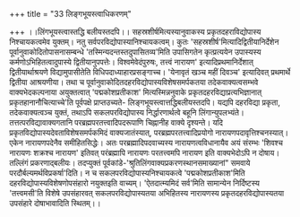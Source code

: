 +++
title = "33 लिङ्गभूयस्त्वाधिकरणम्"

+++
।।लिंगभूयस्त्वास्तद्धि बलीयस्तदपि।। सहस्रशीर्षमित्यस्यानुवाकस्य प्रकृतदहराविद्योपास्य निश्चायकत्वमेव युक्तम्। नतु सर्वपरविद्योपास्यानिश्चायकत्वम्। कुतः 'सहस्रशीर्ष'मित्यादिद्वितीयानिर्देशेन पूर्वानुवाकोदितोपासनासम्बन्धे 'तस्मिन्यदन्तस्तदुपासितव्य'मिति उपासिगतेन कृत्प्रत्ययेन उपास्यस्य कर्मणोऽभिहितत्वादुपास्ये द्वितीयानुपपत्तेः। विश्वमेवेदंपुरुषः, तत्त्वं नारायण' इत्यादिप्रथमानिर्देशात् द्वितीयार्थाश्रयणे विद्यामुपासीतेति विधिपदाध्याहारप्रसङ्गाच्च। 'येनावृतं खञ्च महीं दिवञ्च' इत्यादिवत् प्रथमार्थे द्वितीया आश्रयणीया। तथा च पूर्वानुवाकोदितदहरविद्योपास्यविशेषसमर्पकतया तदेकवाक्यत्वसम्भवे वाक्यभेदकल्पनाया अयुक्तत्वात् 'पद्मकोशप्रतीकाश' मित्यस्मिन्ननुवाके प्रकृतदहरविद्याप्रत्यभिज्ञानात् प्रकृतहानानौचित्याच्चे'ति पूर्वपक्षे प्राप्तउच्यते- लिङ्गभूयस्त्वात्तद्धिबलीयस्तदपि। यद्यपि दहरविद्या प्रकृता, तदेकवाक्यत्वञ्च युक्तं, तथाऽपि सकलपरविद्योपास्य निर्द्धारणार्थत्वे बहूनि लिंगान्युपलभ्यंते। तत्तत्परविद्यावाक्यगतानि परब्रह्मपरतत्त्वादिपदरूपाणि चिह्नानीह वाक्ये दृश्यन्ते। यदि प्रकृतविद्योपास्यदेवताविशेषसमर्पकमिदं वाक्यजातंस्यात्, परब्रह्मपरतत्त्वादिप्रयोगो नारायणपदावृत्तिश्चनस्यात्। एकेन नारायणपदेनैव समीहितसिद्धेः। अतः परब्रह्मादिपदवाच्यस्य नारायणत्वविधानायैव अयं संरम्भः 'शिवश्च नारायणः शक्रश्च नारायण' इतिवत् परंब्रह्मापि नारायणः परतत्त्वमपि नारायण इति वाक्यभेदोऽपि न दोषाय। तल्लिंगं प्रकरणाद्बलीयः। तदप्युक्तं पूर्वकांडे-'श्रुतिलिंगवाक्यप्रकरणस्थानसमाख्यानां" समवाये परदौर्बल्यमर्थविप्रकर्षा'दिति। न च सकलपरविद्योपास्यनिश्चायकत्वे 'पद्मकोशप्रतीकाश'मिति दहरविद्योपास्यविशेषणोपसंहारो नयुक्तइति वाच्यम्। 'ऐतदात्म्यमिदं सर्व'मिति सामान्येन निर्दिष्टस्य 'तत्त्वमसी'ति विशेषे उपसंहारवत् सकलपरविद्योपास्यतया अभिहितस्य नारायणस्य प्रकृतदहरविद्योपास्यतया उपसंहारे दोषाभावादिति स्थितम्।।